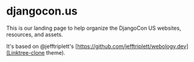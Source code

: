 # djangocon.us

This is our landing page to help organize the DjangoCon US websites, resources, and assets.

It's based on @jefftriplett's [https://github.com/jefftriplett/webology.dev](Linktree-clone theme).
